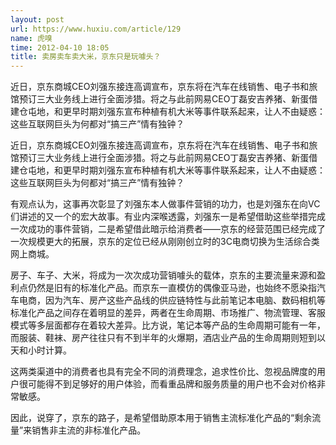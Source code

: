 ```yaml
---
layout: post
url: https://www.huxiu.com/article/129
name: 虎嗅
time: 2012-04-10 18:05
title: 卖房卖车卖大米，京东只是玩噱头？
---
```

近日，京东商城CEO刘强东接连高调宣布，京东将在汽车在线销售、电子书和旅馆预订三大业务线上进行全面涉猎。将之与此前网易CEO丁磊安吉养猪、新蛋借建仓屯地，和更早时期刘强东宣布种植有机大米等事件联系起来，让人不由疑惑：这些互联网巨头为何都对“搞三产”情有独钟？

近日，京东商城CEO刘强东接连高调宣布，京东将在汽车在线销售、电子书和旅馆预订三大业务线上进行全面涉猎。将之与此前网易CEO丁磊安吉养猪、新蛋借建仓屯地，和更早时期刘强东宣布种植有机大米等事件联系起来，让人不由疑惑：这些互联网巨头为何都对“搞三产”情有独钟？

有观点认为，这事再次彰显了刘强东本人做事件营销的功力，也是刘强东在向VC们讲述的又一个的宏大故事。有业内深喉透露，刘强东一是希望借助这些举措完成一次成功的事件营销，二是希望借此暗示给消费者——京东的经营范围已经完成了一次规模更大的拓展，京东的定位已经从刚刚创立时的3C电商切换为生活综合类网上商城。

房子、车子、大米，将成为一次次成功营销噱头的载体，京东的主要流量来源和盈利点仍然是旧有的标准化产品。而京东一直模仿的偶像亚马逊，也始终不愿染指汽车电商，因为汽车、房产这些产品线的供应链特性与此前笔记本电脑、数码相机等标准化产品之间存在着明显的差异，两者在生命周期、市场推广、物流管理、客服模式等多层面都存在着较大差异。比方说，笔记本等产品的生命周期可能有一年，而服装、鞋袜、房产往往只有不到半年的火爆期，酒店业产品的生命周期则短到以天和小时计算。

这两类渠道中的消费者也具有完全不同的消费理念，追求性价比、忽视品牌度的用户很可能得不到足够好的用户体验，而看重品牌和服务质量的用户也不会对价格非常敏感。

因此，说穿了，京东的路子，是希望借助原本用于销售主流标准化产品的“剩余流量”来销售非主流的非标准化产品。

